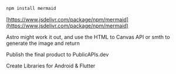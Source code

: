 
```bash
npm install mermaid
```

[https://www.jsdelivr.com/package/npm/mermaid](https://www.jsdelivr.com/package/npm/mermaid)

Astro might work it out, and use the HTML to Canvas API or smth to generate the image and return

Publish the final product to PublicAPIs.dev

Create Libraries for Android & Flutter